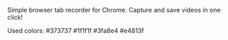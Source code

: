 Simple browser tab recorder for Chrome. Capture and save videos in one click!

Used colors:
#373737
#1f1f1f
#3fa8e4
#e4813f
